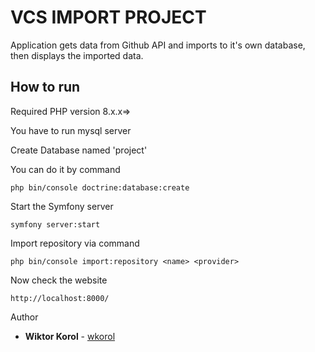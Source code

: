 # VCS IMPORT PROJECT
Application gets data from Github API and imports to it's own database, then displays the imported data.

## How to run
Required PHP version 8.x.x=> 

You have to run mysql server

Create Database named 'project'

You can do it by command

`php bin/console doctrine:database:create`

Start the Symfony server

`symfony server:start`

Import repository via command

`php bin/console import:repository <name> <provider>`

Now check the website

`http://localhost:8000/`

Author
* **Wiktor Korol** - [wkorol](https://github.com/wkorol)

